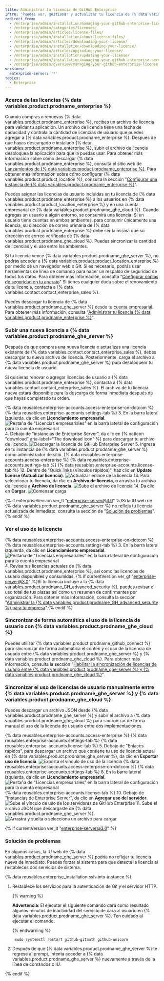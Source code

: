 ```yaml
---
title: Administrar tu licencia de GitHub Enterprise
intro: 'Puedes ver, gestionar y actualizar tu licencia de {% data variables.product.prodname_enterprise %}.'
redirect_from:
  - /enterprise/admin/installation/managing-your-github-enterprise-license
  - /enterprise/admin/categories/licenses/
  - /enterprise/admin/articles/license-files/
  - /enterprise/admin/installation/about-license-files/
  - /enterprise/admin/articles/downloading-your-license/
  - /enterprise/admin/installation/downloading-your-license/
  - /enterprise/admin/articles/upgrading-your-license/
  - /enterprise/admin/installation/updating-your-license/
  - /enterprise/admin/installation/managing-your-github-enterprise-server-license
  - /enterprise/admin/overview/managing-your-github-enterprise-license
versions:
  enterprise-server: '*'
topics:
  - Enterprise
---
```


### Acerca de las licencias {% data variables.product.prodname_enterprise %}

Cuando compras o renuevas {% data variables.product.prodname_enterprise %}, recibes un archivo de licencia para validar tu aplicación. Un archivo de licencia tiene una fecha de caducidad y controla la cantidad de licencias de usuario que puedes agregar a {% data variables.product.prodname_enterprise %}. Después de que hayas descargado e instalado {% data variables.product.prodname_enterprise %}, subir el archivo de licencia desbloquea la aplicación para que la puedas usar. Para obtener más información sobre cómo descargar {% data variables.product.prodname_enterprise %}, consulta el sitio web de [Lanzamientos de {% data variables.product.prodname_enterprise %}](https://enterprise.github.com/releases/). Para obtener más información sobre cómo configurar {% data variables.product.product_location %}, consulta la sección "[Configurar una instancia de {% data variables.product.prodname_enterprise %}](/admin/installation/setting-up-a-github-enterprise-server-instance)".


Puedes asignar las licencias de usuario incluidas en tu licencia de {% data variables.product.prodname_enterprise %} a los usuarios en {% data variables.product.product_location_enterprise %} y en una cuenta empresarial de {% data variables.product.prodname_ghe_cloud %}. Cuando agregas un usuario a algún entorno, se consumirá una licencia. Si un usuario tiene cuentas en ambos ambientes, para consumir únicamente una licencia, su dirección de correo primaria de {% data variables.product.prodname_enterprise %} debe ser la misma que su dirección de correo verificada de {% data variables.product.prodname_ghe_cloud %}. Puedes sincronizar la cantidad de licencias y el uso entre los ambientes.

Si tu licencia vence {% data variables.product.prodname_ghe_server %}, no podrás acceder a {% data variables.product.product_location_enterprise %} por medio de un navegador web o Git. Si es necesario, podrás usar herramientas de línea de comando para hacer un respaldo de seguridad de todos tus datos. Para obtener más información, consulta "[Configurar copias de seguridad en tu aparato](/enterprise/admin/guides/installation/configuring-backups-on-your-appliance)" Si tienes cualquier duda sobre el renovamiento de tu licencia, contacta a {% data variables.contact.contact_enterprise_sales %}.

Puedes descargar tu licencia de {% data variables.product.prodname_ghe_server %} desde tu [cuenta empresarial](https://enterprise.github.com/download). Para obtener más información, consulta "[Administrar tu licencia {% data variables.product.prodname_enterprise %}](/admin/overview/managing-your-github-enterprise-license#uploading-a-new-license-to-github-enterprise-server)".

### Subir una nueva licencia a {% data variables.product.prodname_ghe_server %}


Después de que compras una nueva licencia o actualizas una licencia existente de {% data variables.contact.contact_enterprise_sales %}, debes descargar tu nuevo archivo de licencia. Posteriormente, carga el archivo a {% data variables.product.prodname_ghe_server %} para desbloquear tu nueva licencia de usuario.

Si quisieras renovar o agregar licencias de usuario a {% data variables.product.prodname_enterprise %}, contacta a {% data variables.contact.contact_enterprise_sales %}. El archivo de tu licencia nueva estará disponible para la descarga de forma inmediata después de que hayas completado tu orden.

{% data reusables.enterprise-accounts.access-enterprise-on-dotcom %}
{% data reusables.enterprise-accounts.settings-tab %}
3. En la barra lateral izquierda, da clic en **Licenciamiento empresarial**. ![Pestaña de "Licencias empresariales" en la barra lateral de configuración para la cuenta empresarial](/assets/images/help/enterprises/enterprise-licensing-tab.png)
4. Debajo de "instancias de Enterprise Server", da clic en {% octicon "download" aria-label="The download icon" %} para descargar tu archivo de licencia. ![Descargar la licencia de GitHub Enterprise Server](/assets/images/help/business-accounts/download-ghes-license.png)
5. Ingresa en tu
instancia de {% data variables.product.prodname_ghe_server %} como administrador de sitio.
{% data reusables.enterprise-accounts.access-enterprise %}
{% data reusables.enterprise-accounts.settings-tab %}
{% data reusables.enterprise-accounts.license-tab %}
12. Dentro de "Quick links (Vínculos rápidos)", haz clic en **Update license (Actualizar licencia)**. ![Actualizar enlace de la licencia](/assets/images/enterprise/business-accounts/update-license-link.png)
13. Para seleccionar tu licencia, da clic en **Archivo de licencia**, o arrastra tu archivo de licencia a **Archivo de licencia**. ![Sube el archivo de licencia](/assets/images/enterprise/management-console/upload-license.png)
14. Da clic en **Cargar**. ![Comenzar carga](/assets/images/enterprise/management-console/begin-upload.png)

{% if enterpriseVersion ver_lt "enterprise-server@3.0" %}Si la IU web de {% data variables.product.prodname_ghe_server %} no refleja tu licencia actualizada de inmediato, consulta la sección de "[Solución de problemas](#troubleshooting)".{% endif %}

### Ver el uso de la licencia

{% data reusables.enterprise-accounts.access-enterprise-on-dotcom %}
{% data reusables.enterprise-accounts.settings-tab %}
3. En la barra lateral izquierda, da clic en **Licenciamiento empresarial**. ![Pestaña de "Licencias empresariales" en la barra lateral de configuración para la cuenta empresarial](/assets/images/help/enterprises/enterprise-licensing-tab.png)
4. Revisa tus licencias actuales de {% data variables.product.prodname_enterprise %}, así como las licencias de usuario disponibles y consumidas. {% if currentVersion ver_gt "enterprise-server@3.0" %}Si tu licencia incluye a la {% data variables.product.prodname_GH_advanced_security %}, puedes revisar el uso total de tus plazas así como un resumen de confirmantes por organización. Para obtener más información, consulta la sección "[Administrar la {% data variables.product.prodname_GH_advanced_security %} para tu empresa](/admin/advanced-security)".{% endif %}

### Sincronizar de forma automática el uso de la licencia de usuario con {% data variables.product.prodname_ghe_cloud %}

Puedes utilizar {% data variables.product.prodname_github_connect %} para sincronizar de forma automática el conteo y el uso de la licencia de usuario entre {% data variables.product.prodname_ghe_server %} y {% data variables.product.prodname_ghe_cloud %}. Para obtener más información, consulta la sección "[Habilitar la sincronización de licencias de usuario entre {% data variables.product.prodname_ghe_server %} y {% data variables.product.prodname_ghe_cloud %}](/enterprise/{{currentVersion}}/admin/installation/enabling-automatic-user-license-sync-between-github-enterprise-server-and-github-enterprise-cloud)".

### Sincronizar el uso de licencias de usuario manualmente entre {% data variables.product.prodname_ghe_server %} y {% data variables.product.prodname_ghe_cloud %}

Puedes descargar un archivo JSON desde {% data variables.product.prodname_ghe_server %} y subir el archivo a {% data variables.product.prodname_ghe_cloud %} para sincronizar de forma manual el uso de la licencia de usuario entre dos implementaciones.

{% data reusables.enterprise-accounts.access-enterprise %}
{% data reusables.enterprise-accounts.settings-tab %}
{% data reusables.enterprise-accounts.license-tab %}
5. Debajo de "Enlaces rápidos", para descargar un archivo que contiene tu uso de licencia actual en
{% data variables.product.prodname_ghe_server %}, da clic en **Exportar uso de licencia**.
  ![Exporta el vínculo de uso de la licencia](/assets/images/enterprise/business-accounts/export-license-usage-link.png)
{% data reusables.enterprise-accounts.access-enterprise-on-dotcom %}
{% data reusables.enterprise-accounts.settings-tab %}
8. En la barra lateral izquierda, da clic en **Licenciamiento empresarial**. ![Pestaña de "Licencias empresariales" en la barra lateral de configuración para la cuenta empresarial](/assets/images/help/enterprises/enterprise-licensing-tab.png)
{% data reusables.enterprise-accounts.license-tab %}
10. Debajo de "Instancias de Enterprise Server", da clic en **Agregar uso del servidor**. ![Sube el vínculo de uso de los servidores de GitHub Enterprise](/assets/images/help/business-accounts/upload-ghe-server-usage-link.png)
11. Sube el archivo JSON que descargaste de {% data variables.product.prodname_ghe_server %}. ![Arrastra y suelta o selecciona un archivo para cargar](/assets/images/help/business-accounts/upload-ghe-server-usage-file.png)

{% if currentVersion ver_lt "enterprise-server@3.0" %}

### Solución de problemas

En algunos casos, la IU web de {% data variables.product.prodname_ghe_server %} podría no reflejar tu licencia nueva de inmediato. Puedes forzar al sistema para que detecte la licencia si restableces dos servicios de sistema.

{% data reusables.enterprise_installation.ssh-into-instance %}
1. Restablece los servicios para la autenticación de Git y el servidor HTTP.

    {% warning %}

    **Advertencia**: El ejecutar el siguiente comando dará como resultado algunos minutos de inactividad del servicio de cara al usuario en {% data variables.product.prodname_ghe_server %}. Ten cuidado al ejecutar el comando.

    {% endwarning %}
   
        sudo systemctl restart github-gitauth github-unicorn
1. Después de que {% data variables.product.prodname_ghe_server %} te regrese al prompt, intenta acceder a {% data variables.product.prodname_ghe_server %} nuevamente a través de la línea de comandos o IU.

{% endif %}
